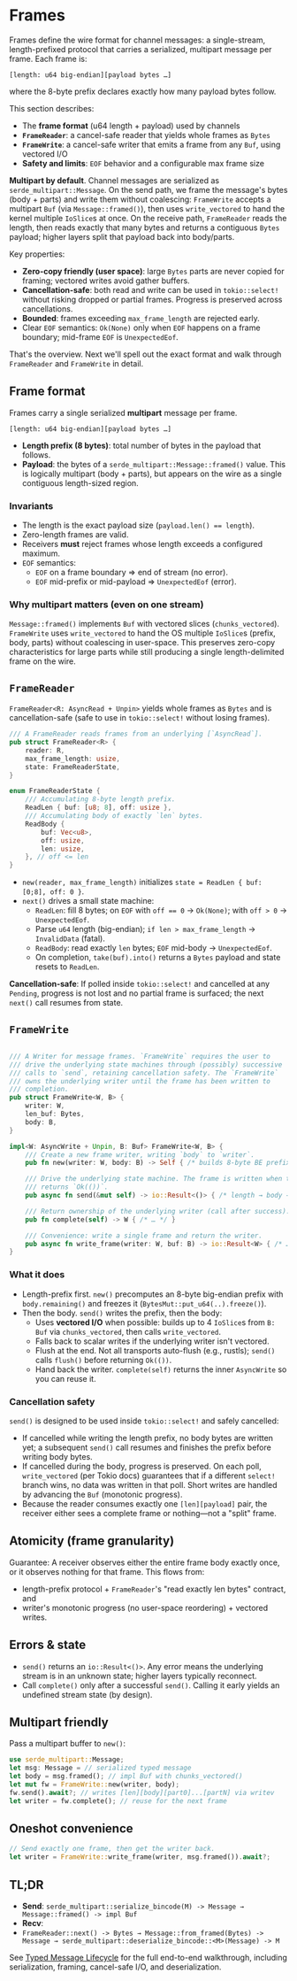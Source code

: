 # Frames

Frames define the wire format for channel messages: a single-stream, length-prefixed protocol that carries a serialized, multipart message per frame. Each frame is:
```text
[length: u64 big-endian][payload bytes …]
```
where the 8-byte prefix declares exactly how many payload bytes follow.

This section describes:
- The **frame format** (u64 length + payload) used by channels
- **`FrameReader`**: a cancel-safe reader that yields whole frames as `Bytes`
- **`FrameWrite`**: a cancel-safe writer that emits a frame from any `Buf`, using vectored I/O
- **Safety and limits**: `EOF` behavior and a configurable max frame size

**Multipart by default**. Channel messages are serialized as `serde_multipart::Message`. On the send path, we frame the message's bytes (body + parts) and write them without coalescing: `FrameWrite` accepts a multipart `Buf` (via `Message::framed()`), then uses `write_vectored` to hand the kernel multiple `IoSlice`s at once. On the receive path, `FrameReader` reads the length, then reads exactly that many bytes and returns a contiguous `Bytes` payload; higher layers split that payload back into body/parts.

Key properties:
- **Zero-copy friendly (user space)**: large `Bytes` parts are never copied for framing; vectored writes avoid gather buffers.
- **Cancellation-safe**: both read and write can be used in `tokio::select!` without risking dropped or partial frames. Progress is preserved across cancellations.
- **Bounded**: frames exceeding `max_frame_length` are rejected early.
- Clear `EOF` semantics: `Ok(None)` only when `EOF` happens on a frame boundary; mid-frame `EOF` is `UnexpectedEof`.

That's the overview. Next we'll spell out the exact format and walk through `FrameReader` and `FrameWrite` in detail.

## Frame format

Frames carry a single serialized **multipart** message per frame.
```text
[length: u64 big-endian][payload bytes …]
```
- **Length prefix (8 bytes)**: total number of bytes in the payload that follows.
- **Payload**: the bytes of a `serde_multipart::Message::framed()` value. This is logically multipart (body + parts), but appears on the wire as a single contiguous length-sized region.

### Invariants

- The length is the exact payload size (`payload.len() == length`).
- Zero-length frames are valid.
- Receivers **must** reject frames whose length exceeds a configured maximum.
- `EOF` semantics:
  - `EOF` on a frame boundary => end of stream (no error).
  - `EOF` mid-prefix or mid-payload => `UnexpectedEof` (error).

### Why multipart matters (even on one stream)

`Message::framed()` implements `Buf` with vectored slices (`chunks_vectored`). `FrameWrite` uses `write_vectored` to hand the OS multiple `IoSlice`s (prefix, body, parts) without coalescing in user-space. This preserves zero-copy characteristics for large parts while still producing a single length-delimited frame on the wire.

## `FrameReader`

`FrameReader<R: AsyncRead + Unpin>` yields whole frames as `Bytes` and is cancellation-safe (safe to use in `tokio::select!` without losing frames).

```rust
/// A FrameReader reads frames from an underlying [`AsyncRead`].
pub struct FrameReader<R> {
    reader: R,
    max_frame_length: usize,
    state: FrameReaderState,
}

enum FrameReaderState {
    /// Accumulating 8-byte length prefix.
    ReadLen { buf: [u8; 8], off: usize },
    /// Accumulating body of exactly `len` bytes.
    ReadBody {
        buf: Vec<u8>,
        off: usize,
        len: usize,
    }, // off <= len
}
```
- `new(reader, max_frame_length)` initializes `state = ReadLen { buf: [0;8], off: 0 }`.
- `next()` drives a small state machine:
  - `ReadLen`: fill 8 bytes; on `EOF` with `off == 0` → `Ok(None)`; with `off > 0` → `UnexpectedEof`.
  - Parse `u64` length (big-endian); `if len > max_frame_length` → `InvalidData` (fatal).
  - `ReadBody`: read exactly `len` bytes; `EOF` mid-body → `UnexpectedEof`.
  - On completion, `take(buf).into()` returns a `Bytes` payload and state resets to `ReadLen`.

**Cancellation-safe**: If polled inside `tokio::select!` and cancelled at any `Pending`, progress is not lost and no partial frame is surfaced; the next `next()` call resumes from state.

## `FrameWrite`

```rust

/// A Writer for message frames. `FrameWrite` requires the user to
/// drive the underlying state machines through (possibly) successive
/// calls to `send`, retaining cancellation safety. The `FrameWrite`
/// owns the underlying writer until the frame has been written to
/// completion.
pub struct FrameWrite<W, B> {
    writer: W,
    len_buf: Bytes,
    body: B,
}

impl<W: AsyncWrite + Unpin, B: Buf> FrameWrite<W, B> {
    /// Create a new frame writer, writing `body` to `writer`.
    pub fn new(writer: W, body: B) -> Self { /* builds 8-byte BE prefix */ }

    /// Drive the underlying state machine. The frame is written when this
    /// returns `Ok(())`.
    pub async fn send(&mut self) -> io::Result<()> { /* length → body → flush */ }

    /// Return ownership of the underlying writer (call after success).
    pub fn complete(self) -> W { /* … */ }

    /// Convenience: write a single frame and return the writer.
    pub async fn write_frame(writer: W, buf: B) -> io::Result<W> { /* … */ }
}
```

### What it does

- Length-prefix first. `new()` precomputes an 8-byte big-endian prefix with `body.remaining()` and freezes it (`BytesMut::put_u64(..).freeze()`).
- Then the body. `send()` writes the prefix, then the body:
  - Uses **vectored I/O** when possible: builds up to 4 `IoSlice`s from `B: Buf` via `chunks_vectored`, then calls `write_vectored`.
  - Falls back to scalar writes if the underlying writer isn't vectored.
  - Flush at the end. Not all transports auto-flush (e.g., rustls); `send()` calls `flush()` before returning `Ok(())`.
  - Hand back the writer. `complete(self)` returns the inner `AsyncWrite` so you can reuse it.

### Cancellation safety

`send()` is designed to be used inside `tokio::select!` and safely cancelled:
- If cancelled while writing the length prefix, no body bytes are written yet; a subsequent `send()` call resumes and finishes the prefix before writing body bytes.
- If cancelled during the body, progress is preserved. On each poll, `write_vectored` (per Tokio docs) guarantees that if a different `select!` branch wins, no data was written in that poll. Short writes are handled by advancing the `Buf` (monotonic progress).
- Because the reader consumes exactly one `[len][payload]` pair, the receiver either sees a complete frame or nothing—not a "split" frame.

## Atomicity (frame granularity)

Guarantee: A receiver observes either the entire frame body exactly once, or it observes nothing for that frame.
This flows from:

- length-prefix protocol + `FrameReader`'s "read exactly len bytes" contract, and
- writer's monotonic progress (no user-space reordering) + vectored writes.

## Errors & state

- `send()` returns an `io::Result<()>`. Any error means the underlying stream is in an unknown state; higher layers typically reconnect.
- Call `complete()` only after a successful `send()`. Calling it early yields an undefined stream state (by design).

## Multipart friendly

Pass a multipart buffer to `new()`:
```rust
use serde_multipart::Message;
let msg: Message = // serialized typed message
let body = msg.framed(); // impl Buf with chunks_vectored()
let mut fw = FrameWrite::new(writer, body);
fw.send().await?; // writes [len][body][part0]...[partN] via writev
let writer = fw.complete(); // reuse for the next frame
```

## Oneshot convenience

```rust
// Send exactly one frame, then get the writer back.
let writer = FrameWrite::write_frame(writer, msg.framed()).await?;
```

## TL;DR

- **Send**:
`serde_multipart::serialize_bincode(M) -> Message → Message::framed() -> impl Buf`
- **Recv**:
- `FrameReader::next() -> Bytes → Message::from_framed(Bytes) -> Message → serde_multipart::deserialize_bincode::<M>(Message) -> M`

See [Typed Message Lifecycle](../appendix/lifecycle.md) for the full end-to-end walkthrough, including serialization, framing, cancel-safe I/O, and deserialization.
